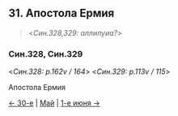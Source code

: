 
## 31. Апостола Ермия

> <*Син.328,329: аллилуиа?*>

### Син.328, Син.329

<*Син.328: p.162v / 164*>
<*Син.329: p.113v / 115*>

Апостола Ермия

[← 30-е](05_30_SAB.ru.md) | [Май](README.md#31-й) | [1-е июня →](../06_june/06_01_SAB.ru.md)
